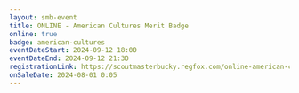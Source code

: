 ```yaml
---
layout: smb-event
title: ONLINE - American Cultures Merit Badge
online: true
badge: american-cultures
eventDateStart: 2024-09-12 18:00
eventDateEnd: 2024-09-12 21:30
registrationLink: https://scoutmasterbucky.regfox.com/online-american-cultures-merit-badge-2024-09-12pm
onSaleDate: 2024-08-01 0:05
---
```

